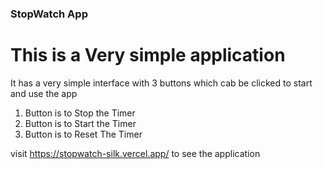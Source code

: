 ### StopWatch App
# This is a Very simple application
It has a very simple interface with 3 buttons which cab be clicked to start and use the app


1. Button is to Stop the Timer 
2. Button is to Start the Timer  
3. Button is to Reset The Timer

visit https://stopwatch-silk.vercel.app/ 
to see the application
